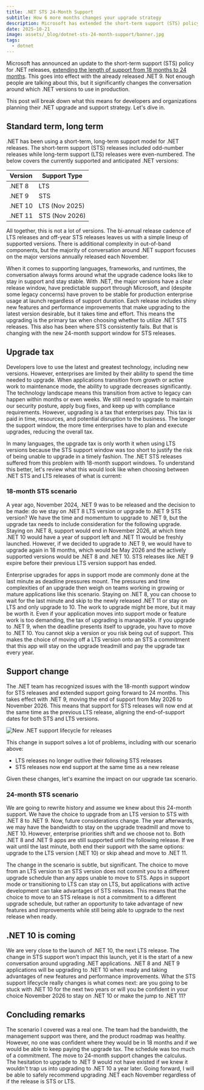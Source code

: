 ```yaml
---
title: .NET STS 24-Month Support
subtitle: How 6 more months changes your upgrade strategy
description: Microsoft has extended the short-term support (STS) policy for .NET, providing 24 months of support for each release. Let's dive into what this means for enterprise developers planning their upgrade and support strategy.
date: 2025-10-21
image: assets/_blog/dotnet-sts-24-month-support/banner.jpg
tags:
  - dotnet
---
```


Microsoft has announced an update to the short-term support (STS) policy for .NET releases, [extending the length of support from 18 months to 24 months](https://devblogs.microsoft.com/dotnet/dotnet-sts-releases-supported-for-24-months/). This goes into effect with the already released .NET 9. Not enough people are talking about this, but it significantly changes the conversation around which .NET versions to use in production.

This post will break down what this means for developers and organizations planning their .NET upgrade and support strategy. Let's dive in.

## Standard term, long term

.NET has been using a short-term, long-term support model for .NET releases. The short-term support (STS) releases included odd-number releases while long-term support (LTS) releases were even-numbered. The below covers the currently supported and anticipated .NET versions:

| Version |  Support Type  |
|---------|----------------|
| .NET 8  | LTS            |
| .NET 9  | STS            |
| .NET 10 | LTS (Nov 2025) |
| .NET 11 | STS (Nov 2026) |

All together, this is not a lot of versions. The bi-annual release cadence of LTS releases and off-year STS releases leaves us with a simple lineup of supported versions. There is additional complexity in out-of-band components, but the majority of conversation around .NET support focuses on the major versions annually released each November.

When it comes to supporting languages, frameworks, and runtimes, the conversation always forms around what the upgrade cadence looks like to stay in support and stay stable. With .NET, the major versions have a clear release window, have predictable support through Microsoft, and (despite some legacy concerns) have proven to be stable for production enterprise usage at launch regardless of support duration. Each release includes shiny new features and performance improvements that make upgrading to the latest version desirable, but it takes time and effort. This means the upgrading is the primary tax when choosing whether to utilize .NET STS releases. This also has been where STS consistently fails. But that is changing with the new 24-month support window for STS releases.

## Upgrade tax

Developers love to use the latest and greatest technology, including new versions. However, enterprises are limited by their ability to spend the time needed to upgrade. When applications transition from growth or active work to maintenance mode, the ability to upgrade decreases significantly. The technology landscape means this transition from active to legacy can happen within months or even weeks. We still need to upgrade to maintain our security posture, apply bug fixes, and keep up with compliance requirements. However, upgrading is a tax that enterprises pay. This tax is paid in time, resources, and potential disruption to the business. The longer the support window, the more time enterprises have to plan and execute upgrades, reducing the overall tax.

In many languages, the upgrade tax is only worth it when using LTS versions because the STS support window was too short to justify the risk of being unable to upgrade in a timely fashion. The .NET STS releases suffered from this problem with 18-month support windows. To understand this better, let's review what this would look like when choosing between .NET STS and LTS releases of what is current:

### 18-month STS scenario

A year ago, November 2024, .NET 9 was to be released and the decision to be made: do we stay on .NET 8 LTS version or upgrade to .NET 9 STS version? We have the time and momentum to upgrade to .NET 9, but the upgrade tax needs to include consideration for the following upgrade. Staying on .NET 8, support would end in November 2026, at which time .NET 10 would have a year of support left and .NET 11 would be freshly launched. However, if we decided to upgrade to .NET 9, we would have to upgrade again in 18 months, which would be May 2026 and the actively supported versions would be .NET 8 and .NET 10. STS releases like .NET 9 expire before their previous LTS version support has ended.

Enterprise upgrades for apps in support mode are commonly done at the last minute as deadline pressures mount. The pressures and time complexities of an upgrade then weigh on teams working in growing or mature applications like this scenario. Staying on .NET 8, you can choose to wait for the last minute and skip to the newly released .NET 11 or stay on LTS and only upgrade to 10. The work to upgrade might be more, but it may be worth it. Even if your application moves into support mode or feature work is too demanding, the tax of upgrading is manageable. If you upgrade to .NET 9, when the deadline presents itself to upgrade, you have to move to .NET 10. You cannot skip a version or you risk being out of support. This makes the choice of moving off a LTS version onto an STS a commitment that this app will stay on the upgrade treadmill and pay the upgrade tax every year.

## Support change

The .NET team has recognized issues with the 18-month support window for STS releases and extended support going forward to 24 months. This takes effect with .NET 9, moving the end of support from May 2026 to November 2026. This means that support for STS releases will now end at the same time as the previous LTS release, aligning the end-of-support dates for both STS and LTS versions.

![New .NET support lifecycle for releases](/assets/_blog/dotnet-sts-24-month-support/release_lifecycle.jpg)

This change in support solves a lot of problems, including with our scenario above:

- LTS releases no longer outlive their following STS releases
- STS releases now end support at the same time as a new release

Given these changes, let's examine the impact on our upgrade tax scenario.

### 24-month STS scenario

We are going to rewrite history and assume we knew about this 24-month support. We have the choice to upgrade from an LTS version to STS with .NET 8 to .NET 9. Now, future considerations change. The year afterwards, we may have the bandwidth to stay on the upgrade treadmill and move to .NET 10. However, enterprise priorities shift and we choose not to. Both .NET 8 and .NET 9 apps are still supported until the following release. If we wait until the last minute, both end their support with the same options: upgrade to the LTS version (.NET 10) or skip ahead and move to .NET 11.

The change in the scenario is subtle, but significant. The choice to move from an LTS version to an STS version does not commit you to a different upgrade schedule than any apps unable to move to STS. Apps in support mode or transitioning to LTS can stay on LTS, but applications with active development can take advantages of STS releases. This means that the choice to move to an STS release is not a commitment to a different upgrade schedule, but rather an opportunity to take advantage of new features and improvements while still being able to upgrade to the next release when ready.

## .NET 10 is coming

We are very close to the launch of .NET 10, the next LTS release. The change in STS support  won't impact this launch, yet it is the start of a new conversation around upgrading .NET applications. .NET 8 and .NET 9 applications will be upgrading to .NET 10 when ready and taking advantages of new features and performance improvements. What the STS support lifecycle really changes is what comes next: are you going to be stuck with .NET 10 for the next two years or will you be confident in your choice November 2026 to stay on .NET 10 or make the jump to .NET 11?

## Concluding remarks

The scenario I covered was a real one. The team had the bandwidth, the management support was there, and the product roadmap was healthy. However, no one was confident where they would be in 18 months and if we would be able to keep paying the upgrade tax. The schedule was too much of a commitment. The move to 24-month support changes the calculus. The hesitation to upgrade to .NET 9 would not have existed if we knew it wouldn't trap us into upgrading to .NET 10 a year later. Going forward, I will be able to safely recommend upgrading .NET each November regardless of if the release is STS or LTS.
